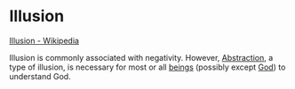 # Illusion

<a href="https://en.wikipedia.org/wiki/Illusion" target="_blank">Illusion - Wikipedia</a>

Illusion is commonly associated with negativity. However, [Abstraction](./abstraction), a type of illusion, is necessary for most or all [beings](./being.md) (possibly except [God](./god.md)) to understand God.
